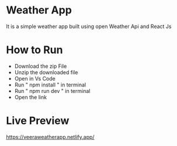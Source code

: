# Weather App
It is a simple weather app built using open Weather Api and React Js

  # How to Run
  - Download the zip File
  - Unzip the downloaded file
  -  Open in Vs Code
  -  Run " npm install " in terminal
  -  Run " npm run dev " in terminal
  -  Open the link

 # Live Preview

https://veeraweatherapp.netlify.app/
